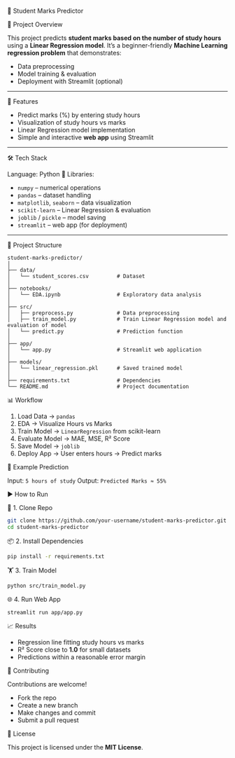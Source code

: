 📘 Student Marks Predictor

📌 Project Overview

This project predicts **student marks based on the number of study hours** using a **Linear Regression model**.
It’s a beginner-friendly **Machine Learning regression problem** that demonstrates:

* Data preprocessing
* Model training & evaluation
* Deployment with Streamlit (optional)

---

🚀 Features

* Predict marks (%) by entering study hours
* Visualization of study hours vs marks
* Linear Regression model implementation
* Simple and interactive **web app** using Streamlit

---

🛠 Tech Stack

Language: Python 🐍
  Libraries:

  * `numpy` – numerical operations
  * `pandas` – dataset handling
  * `matplotlib`, `seaborn` – data visualization
  * `scikit-learn` – Linear Regression & evaluation
  * `joblib` / `pickle` – model saving
  * `streamlit` – web app (for deployment)

---

📂 Project Structure

```
student-marks-predictor/
│
├── data/
│   └── student_scores.csv         # Dataset
│
├── notebooks/
│   └── EDA.ipynb                  # Exploratory data analysis
│
├── src/
│   ├── preprocess.py              # Data preprocessing
│   ├── train_model.py             # Train Linear Regression model and evaluation of model
│   └── predict.py                 # Prediction function
│
├── app/
│   └── app.py                     # Streamlit web application
│
├── models/
│   └── linear_regression.pkl      # Saved trained model
│
├── requirements.txt               # Dependencies
└── README.md                      # Project documentation
```


📊 Workflow

1. Load Data → `pandas`
2. EDA → Visualize Hours vs Marks
3. Train Model → `LinearRegression` from scikit-learn
4. Evaluate Model → MAE, MSE, R² Score
5. Save Model → `joblib`
6. Deploy App → User enters hours → Predict marks



🔮 Example Prediction

Input: `5 hours of study`
Output: `Predicted Marks ≈ 55%`



▶️ How to Run

🔧 1. Clone Repo

```bash
git clone https://github.com/your-username/student-marks-predictor.git
cd student-marks-predictor
```

📦 2. Install Dependencies

```bash
pip install -r requirements.txt
```

🏋️ 3. Train Model

```bash
python src/train_model.py
```

🌐 4. Run Web App

```bash
streamlit run app/app.py
```



📈 Results

* Regression line fitting study hours vs marks
* R² Score close to **1.0** for small datasets
* Predictions within a reasonable error margin


🤝 Contributing

Contributions are welcome!

* Fork the repo
* Create a new branch
* Make changes and commit
* Submit a pull request


📜 License

This project is licensed under the **MIT License**.
